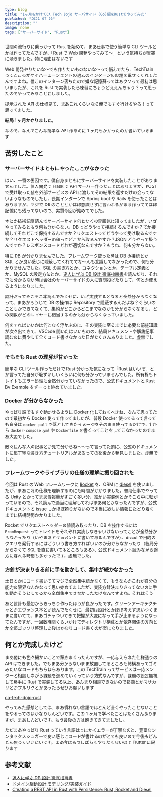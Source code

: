 ```yaml
---
type: blog
title: "1ヶ月もかけてCA Tech Dojo サーバサイド (Go)編をRustでやってみた"
published: "2021-07-08"
description: ""
image: none
tags: ["サーバーサイド", "Rust"]
---
```


世間の流行りに乗っかって Rust を始めて、まあ仕事で使う簡単な CLI ツールとかは作ってたんですが、「Rust で Web 開発やってみて～」という気持ちが唐突に湧きました。特に理由はないです

Web 開発やりたいな～でも作りたいものないな～って悩んでたら、TechTrain ってところがサイバーエージェントの過去のインターンのお題を載せてくれてたんですよね。僕このインターン落ちたので嫌な記憶蘇ってはぁクソって最初は思いましたが、これを Rust で実装したら練習にちょうどええんちゃう？って思ったのでやってみることにしました。

提示された API の仕様見て、まあこれくらいなら俺でもすぐ行けるやろ！って思ってました。

**結局 1 ヶ月かかりました。**

なので、なんでこんな簡単な API 作るのに 1 ヶ月もかかったのか書いていきます

## 苦労したこと

### サーバーサイドまともにやったことがなかった

はい、一番の要因です。僕自身まともにサーバーサイドを実装したことがありませんでした。個人開発で Flask で API サーバー作ったことはありますが、POST で受け取った値を外部サービスの API に渡してその結果を返すだけの会ってないようなものでしたし、長期インターンで Spring boot や Rails を使ったことはありますが、マジで DB のこととかほぼ意識せずに言われるがまま作っててほぼ記憶にも残ってないので、実質今回が始めてでした。

本とか技術記事読んでサーバーサイド何となくの雰囲気は知ってましたが、いざやってみるともう何も分からない。DB とどうやって接続するんですか？てか接続してそれどこで保持するんですか？リクエストってどうやって受け取るんですか？リクエストヘッダーの値ってどこから取るんですか？JSON どうやって扱うんですか？レスポンスコードどれが適切なんですか？もうね、何も分からない。

特に DB が分かりませんでした。フレームワーク使った時は DB の接続とか SQL とか良い感じに隠蔽してくれててな～んも意識してなかったので、何も分かりませんでした。SQL の書き方とか、コネクションとか、テーブル定義とか、MySQL の設定方法とか、[達人に学ぶ DB 設計 徹底指南書](https://www.amazon.co.jp/dp/4798124702)を読んだり、それでも分からない時は会社のサーバーサイドの人に質問投げたりして、何とか使えるようになりました。

設計だってそこそこ本読んでたくせに、いざ実装するとなると全然分からなくなって、まあかろうじて DB の操作は Repository で隠蔽するんだよね？ぐらいのことしかできてなくて、集約がどこからどこまでなのかも分からなくなるし、どの関数がどのレイヤーに相当するのかも分からなくなっていました。

何をすればいいかは何となく浮かぶのに、その実装に至るまでに必要な前提知識が次々出てきて、VSCode 開いたはいいものの、結局ドキュメントや解説記事読むのに費やして全くコード書けなかった日がたくさんありました。虚無でした。

### そもそも Rust の理解が甘かった

簡単な CLI ツール作っただけで Rust 分かった気になって「Rust はいいぞ」とか言ってた自分が恥ずかしいくらいに何も分かっていませんでした。所有権もトレイトもエラー処理も全然分かっていなかったので、公式ドキュメントと Rust By Example をずーっと眺めていました。

### Docker が分からなかった

やっぱり誰でもすぐ動かせるように Docker 化しておくべきね、なんて思ってたので最初から Docker 使って作ってましたが、普段 Docker 使ってるって言っても自分は `docker pull` で落としてきたイメージをそのまま使ってるだけで、1 から `docker-compose.yml` や `Dockerfile` を書くってことをしてこなかったのでまあ大変でした。

散々色んな人の記事とか見て分からね～～って言ってた割に、公式のドキュメントに超丁寧な書き方チュートリアルがあるってのを後から発見しました。虚無でした。

### フレームワークやライブラリの仕様の理解に振り回された

今回は Rust の Web フレームワークに [Rocket](https://rocket.rs/) を、ORM に [diesel](https://diesel.rs/) を使いましたが、まあこれの仕様を理解するのにも時間がかかりました。普段仕事でやってる Unity とかってまあ情報量がすごく多い分、細かい実装例とかそこら中に転がっているので、それ読んで適当に理解してればまあ何とかなったんですが、公式ドキュメントと issue しかほぼ頼りがないので本当に欲しい情報にたどり着くまでに結構時間かかりました。

Rocket でリクエストヘッダーの値読み取ったり、DB を操作するには `FromRequest` ってトレイトをそれぞれ実装しなきゃいけないってことが全然分からなかったり（いやまあドキュメントに書いてあるんですが）、diesel で目的のクエリを発行するにはどういう書き方すればいいのか分からなかったり（結局分からなくて SQL を直に書いてるところもある）、公式ドキュメント読みながら途方に暮れる時間も多かったです。虚無でした。

### 方針が決まりきる前に手を動かして、集中が続かなかった

土日とかにコード書いててマジで全然集中続かなくて、もうなんかこれが自分の能力の限界なんかなって思い始めてましたが、実装方針決まりきってないのに手を動かそうとしてるから全然集中できなかっただけなんですよね。それはそう

あと設計も最初からきっちり作ったほうが良かったです。クリーンアーキテクチャとかエヴァンス本とか読んでたくせに、最初は設計とかほぼ考えず思いつくままに書いてて、まあゴチャついてきて把握が大変になって手が止まるようになってたんですが、一回数時間くらいかけてディレクトリ構成とか依存関係の方向とか全部ゴッソリ整理した後はかなりコード書くのが楽になりました。

## 何とか完成したけど

まあ他にも色々細かいことで躓きまくったんですが、一応与えられた仕様通りの API はできました。でもまあ分からないまま放置してるところも結構あってゴミみたいなコードもちらほらあります。この TechTrain ってサービスは一応メンターと相談しながら課題を進めていくっていう方式なんですが、課題の設定無視して勝手に Rust で実装してる以上、あんまり相談できないので指摘とかマサカリとかプルリクとかあったらぜひお願いします

[ca-tech-dojo-rust](https://github.com/adoringonion/ca-tech-dojo-rust)

やってみた感想としては、まあ慣れない言語でほとんど全くやったことないことをやるってのはかなりしんどいです。この 1 ヶ月で学べたことはたくさんありますが、まあしんどいです。もう最後の方は飽きてきてましたし。

ただまあやっぱり Rust っていう言語はとにかくエラーが丁寧なのと、豊富なシンタックスシュガーで良い感じにコードが書けるのがとても良いので今後もどんどん使っていきたいです。まあ今はもうしばらくやりたくないので Flutter に戻ります

## 参考文献

- [達人に学ぶ DB 設計 徹底指南書](https://www.amazon.co.jp/dp/4798124702)
- [ドメイン駆動設計 モデリング/実装ガイド](https://booth.pm/ja/items/1835632)
- [Creating a REST API in Rust with Persistence: Rust, Rocket and Diesel](https://genekuo.medium.com/creating-a-rest-api-in-rust-with-persistence-rust-rocket-and-diesel-a4117d400104)
